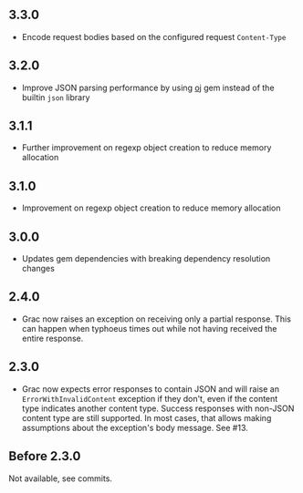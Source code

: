 ## 3.3.0

* Encode request bodies based on the configured request `Content-Type`

## 3.2.0

* Improve JSON parsing performance by using [oj](https://github.com/ohler55/oj) gem instead of the builtin `json` library

## 3.1.1

* Further improvement on regexp object creation to reduce memory allocation

## 3.1.0

* Improvement on regexp object creation to reduce memory allocation

## 3.0.0

* Updates gem dependencies with breaking dependency resolution changes

## 2.4.0

* Grac now raises an exception on receiving only a partial response. This can happen when typhoeus times out while not having received the entire response.

## 2.3.0

* Grac now expects error responses to contain JSON and will raise an `ErrorWithInvalidContent` exception if they don't, even if the content type indicates another content type. Success responses with non-JSON content type are still supported. In most cases, that allows making assumptions about the exception's body message. See #13.

## Before 2.3.0

Not available, see commits.
